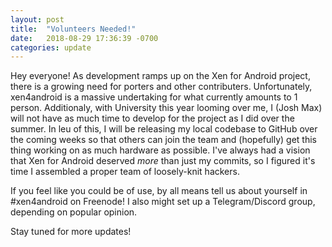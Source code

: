```yaml
---
layout: post
title:  "Volunteers Needed!"
date:   2018-08-29 17:36:39 -0700
categories: update
---
```


Hey everyone!
As development ramps up on the Xen for Android project, there is a growing need for porters and other contributers.
Unfortunately, xen4android is a massive undertaking for what currently amounts to 1 person.
Additionaly, with University this year looming over me, I (Josh Max) will not have as much time to develop for the project as I did over the summer.
In leu of this, I will be releasing my local codebase to GitHub over the coming weeks so that others can join the team and (hopefully) get this thing working on as much hardware as possible.
I've always had a vision that Xen for Android deserved _more_ than just my commits, so I figured it's time I assembled a proper team of loosely-knit hackers.

If you feel like you could be of use, by all means tell us about yourself in #xen4android on Freenode!
I also might set up a Telegram/Discord group, depending on popular opinion.

Stay tuned for more updates!
